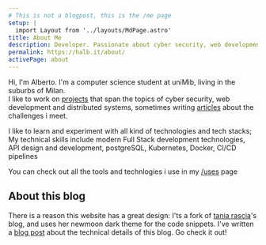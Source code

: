 ```yaml
---
# This is not a blogpost, this is the /me page
setup: |
  import Layout from '../layouts/MdPage.astro'
title: About Me
description: Developer. Passionate about cyber security, web development and distributed systems
permalink: https://halb.it/about/
activePage: about
---
```


 
Hi, I'm Alberto. I'm a computer science student at uniMib, living in the suburbs of Milan.<br/>
 I like to work on <a href="/projects/" >projects</a> that span
the topics of cyber security, web development
and distributed systems, sometimes writing <a href="/articles/" >articles</a> about the challenges i meet.

I like to learn and experiment with all kind of technologies and tech stacks;<br/>
My technical skills include modern Full Stack development technologies,
API design and development, postgreSQL, Kubernetes, Docker, CI/CD pipelines

You can check out all the tools and technlogies i use in my <a href="/uses/">/uses</a> page

## About this blog

There is a reason this website has a great design: I'ts a fork of
<a href="https://github.com/taniarascia/taniarascia.com">tania rascia</a>'s blog,
and uses her newmoon dark theme for the code snippets.
I've written a <a href="/posts/i-made-a-website/">blog post</a> about the technical details of this
blog. Go check it out!
